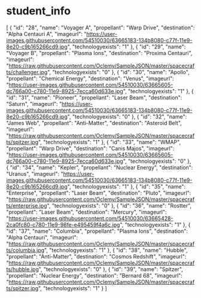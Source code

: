 # student_info
[
  {
    "id": "28",
    "name": "Voyager A",
    "propellant": "Warp Drive",
    "destination": "Alpha Centauri A",
    "imageurl": "https://user-images.githubusercontent.com/54510030/63665183-134b8080-c77f-11e9-8e20-c9b165266cd9.jpg",
    "technologyexists": "1"
  },
  {
    "id": "29",
    "name": "Voyager B",
    "propellant": "Plasma Ions",
    "destination": "Proxima Centauri",
    "imageurl": "https://raw.githubusercontent.com/Oclemy/SampleJSON/master/spacecrafts/challenger.jpg",
    "technologyexists": "0"
  },
  {
    "id": "30",
    "name": "Apollo",
    "propellant": "Chemical Energy",
    "destination": "Venus",
    "imageurl": "https://user-images.githubusercontent.com/54510030/63665605-dc766a00-c780-11e9-8925-7ecca60d633e.jpg",
    "technologyexists": "1"
  },
  {
    "id": "31",
    "name": "Pioneer",
    "propellant": "Laser Beam",
    "destination": "Saturn",
    "imageurl": "https://user-images.githubusercontent.com/54510030/63665183-134b8080-c77f-11e9-8e20-c9b165266cd9.jpg",
    "technologyexists": "0"
  },
  {
    "id": "32",
    "name": "James Web",
    "propellant": "Anti-Matter",
    "destination": "Asteroid Belt",
    "imageurl": "https://raw.githubusercontent.com/Oclemy/SampleJSON/master/spacecrafts/spitzer.jpg",
    "technologyexists": "1"
  },
  {
    "id": "33",
    "name": "WMAP",
    "propellant": "Warp Drive",
    "destination": "Canis Majos",
    "imageurl": "https://user-images.githubusercontent.com/54510030/63665605-dc766a00-c780-11e9-8925-7ecca60d633e.jpg",
    "technologyexists": "0"
  },
  {
    "id": "34",
    "name": "Kepler",
    "propellant": "Nuclear Energy",
    "destination": "Uranus",
    "imageurl": "https://user-images.githubusercontent.com/54510030/63665183-134b8080-c77f-11e9-8e20-c9b165266cd9.jpg",
    "technologyexists": "1"
  },
  {
    "id": "35",
    "name": "Enterprise",
    "propellant": "Laser Beam",
    "destination": "Pluto",
    "imageurl": "https://raw.githubusercontent.com/Oclemy/SampleJSON/master/spacecrafts/enterprise.jpg",
    "technologyexists": "0"
  },
  {
    "id": "36",
    "name": "Rostter",
    "propellant": "Laser Beam",
    "destination": "Mercury",
    "imageurl": "https://user-images.githubusercontent.com/54510030/63665428-2ca0fc80-c780-11e9-98fe-e495459f4a6c.jpg",
    "technologyexists": "1"
  },
  {
    "id": "37",
    "name": "Columbia",
    "propellant": "Plasma Ions",
    "destination": "Alpha Centauri",
    "imageurl": "https://raw.githubusercontent.com/Oclemy/SampleJSON/master/spacecrafts/columbia.jpg",
    "technologyexists": "1"
  },
  {
    "id": "38",
    "name": "Hubble",
    "propellant": "Anti-Matter",
    "destination": "Cosmos Redshift",
    "imageurl": "https://raw.githubusercontent.com/Oclemy/SampleJSON/master/spacecrafts/hubble.jpg",
    "technologyexists": "0"
  },
   {
    "id": "39",
    "name": "Spitzer",
    "propellant": "Nuclear Energy",
    "destination": "Bernard 68",
    "imageurl": "https://raw.githubusercontent.com/Oclemy/SampleJSON/master/spacecrafts/spitzer.jpg",
    "technologyexists": "1"
  }
]
